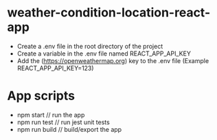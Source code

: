 # weather-condition-location-react-app
- Create a .env file in the root directory of the project
- Create a variable in the .env file named REACT_APP_API_KEY
- Add the (https://openweathermap.org) key to the .env file (Example REACT_APP_API_KEY=123)

# App scripts
- npm start // run the app
- npm run test // run jest unit tests
- npm run build // build/export the app
